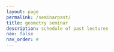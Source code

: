 ```yaml
---
layout: page
permalink: /seminarpast/
title: geometry seminar
description: schedule of past lectures
nav: false
nav_order: #
---
```


<div class="embeddable_schedule" shortname="vcugeomandtop" daterange="past"></div>
<script src="https://researchseminars.org/embed_seminars.js" onload="seminarEmbedder.initialize({'addCSS': true});"></script>

